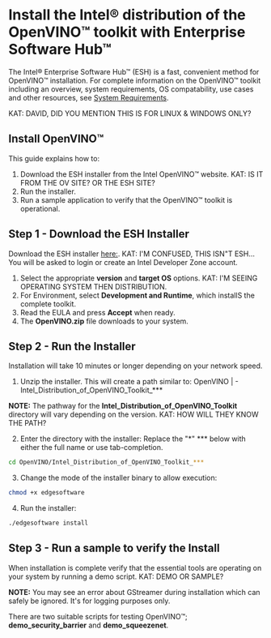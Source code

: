 # Install the Intel® distribution of the OpenVINO™ toolkit with Enterprise Software Hub™

The Intel® Enterprise Software Hub™ (ESH) is a fast, convenient method for OpenVINO™ installation. For complete information on the OpenVINO™ toolkit including an overview, system requirements, OS compatability, use cases and other resources, see [System Requirements](https://software.intel.com/content/www/us/en/develop/tools/openvino-toolkit/system-requirements.html). 

KAT:  DAVID, DID YOU MENTION THIS IS FOR LINUX & WINDOWS ONLY?

## Install OpenVINO™

This guide explains how to:

1. Download the ESH installer from the Intel OpenVINO™ website. KAT:  IS IT FROM THE OV SITE?  OR THE ESH SITE?
2. Run the installer.
3. Run a sample application to verify that the OpenVINO™ toolkit is operational.

## Step 1 - Download the ESH Installer

Download the ESH installer [here:](https://software.intel.com/content/www/us/en/develop/tools/openvino-toolkit/download.html). KAT: I'M CONFUSED, THIS ISN"T ESH...
You will be asked to login or create an Intel Developer Zone account.

1. Select the appropriate **version** and **target OS** options. KAT: I'M SEEING OPERATING SYSTEM THEN DISTRIBUTION. 
2. For Environment, select **Development and Runtime**, which installS the complete toolkit.
3. Read the EULA and press **Accept** when ready.
4. The **OpenVINO.zip** file downloads to your system.

## Step 2 - Run the Installer

Installation will take 10 minutes or longer depending on your network speed.

1. Unzip the installer.  This will create a path similar to:
  OpenVINO
  | - Intel_Distribution_of_OpenVINO_Toolkit_***
  
  **NOTE:** The pathway for the **Intel_Distribution_of_OpenVINO_Toolkit** directory will vary depending on the version. KAT: HOW WILL THEY KNOW THE PATH?
  
 2. Enter the directory with the installer:
  Replace the "\*" *** below with either the full name or use tab-completion.

 ```sh
 cd OpenVINO/Intel_Distribution_of_OpenVINO_Toolkit_***
 ```
3. Change the mode of the installer binary to allow execution:

```sh
chmod +x edgesoftware
```

4. Run the installer:
```sh
./edgesoftware install
```

## Step 3 - Run a sample to verify the Install

When installation is complete verify that the essential tools are operating on your system by running a demo script. KAT: DEMO OR SAMPLE?

**NOTE:** You may see an error about GStreamer during installation which can safely be ignored. It's for logging purposes only.

There are two suitable scripts for testing OpenVINO™; **demo_security_barrier** and **demo_squeezenet**.




